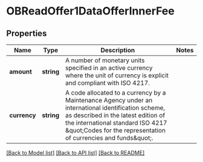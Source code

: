 # OBReadOffer1DataOfferInnerFee

## Properties
Name | Type | Description | Notes
------------ | ------------- | ------------- | -------------
**amount** | **string** | A number of monetary units specified in an active currency where the unit of currency is explicit and compliant with ISO 4217. | 
**currency** | **string** | A code allocated to a currency by a Maintenance Agency under an international identification scheme, as described in the latest edition of the international standard ISO 4217 \&quot;Codes for the representation of currencies and funds\&quot;. | 

[[Back to Model list]](../README.md#documentation-for-models) [[Back to API list]](../README.md#documentation-for-api-endpoints) [[Back to README]](../README.md)


